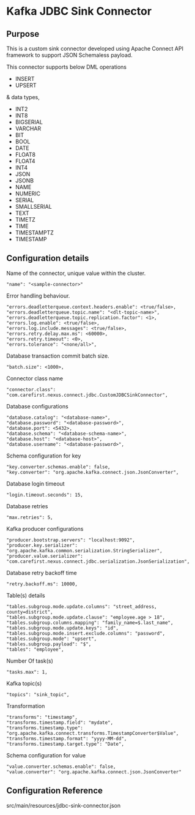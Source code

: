 # Kafka JDBC Sink Connector

## Purpose

This is a custom sink connector developed using Apache Connect API framework to support JSON Schemaless payload.

This connector supports below DML operations

* INSERT
* UPSERT

& data types,

* INT2
* INT8
* BIGSERIAL
* VARCHAR
* BIT
* BOOL
* DATE
* FLOAT8
* FLOAT4
* INT4
* JSON
* JSONB
* NAME
* NUMERIC
* SERIAL
* SMALLSERIAL
* TEXT
* TIMETZ
* TIME
* TIMESTAMPTZ
* TIMESTAMP

## Configuration details

Name of the connector, unique value within the cluster.

```
"name": "<sample-connector>"
```

Error handling behaviour.

```
"errors.deadletterqueue.context.headers.enable": <true/false>,
"errors.deadletterqueue.topic.name": "<dlt-topic-name>",
"errors.deadletterqueue.topic.replication.factor": <1>,
"errors.log.enable": <true/false>,
"errors.log.include.messages": <true/false>,
"errors.retry.delay.max.ms": <60000>,
"errors.retry.timeout": <0>,
"errors.tolerance": "<none/all>",
```

Database transaction commit batch size.

```
"batch.size": <1000>,
```

Connector class name

```
"connector.class": "com.carefirst.nexus.connect.jdbc.CustomJDBCSinkConnector",
```

Database configurations

```
"database.catalog": "<database-name>",
"database.password": "<database-password>",
"database.port": <5432>,
"database.schema": "<database-schema-name>",
"database.host": "<database-host>",
"database.username": "<database-password>",
```

Schema configuration for key

```
"key.converter.schemas.enable": false,
"key.converter": "org.apache.kafka.connect.json.JsonConverter",
```

Database login timeout

```
"login.timeout.seconds": 15,
```

Database retries

```
"max.retries": 5,
```

Kafka producer configurations

```
"producer.bootstrap.servers": "localhost:9092",
"producer.key.serializer": "org.apache.kafka.common.serialization.StringSerializer",
"producer.value.serializer": "com.carefirst.nexus.connect.jdbc.serialization.JsonSerialization",
```

Database retry backoff time

```
"retry.backoff.ms": 10000,
```

Table(s) details

```
"tables.subgroup.mode.update.columns": "street_address, county=district",
"tables.subgroup.mode.update.clause": "employee.age > 18",
"tables.subgroup.columns.mapping": "family_name=$.last_name",
"tables.subgroup.mode.update.keys": "id",
"tables.subgroup.mode.insert.exclude.columns": "password",
"tables.subgroup.mode": "upsert",
"tables.subgroup.payload": "$",
"tables": "employee",
```

Number Of task(s)

```
"tasks.max": 1,
```

Kafka topic(s)

```
"topics": "sink_topic",
```

Transformation

```
"transforms": "timestamp",
"transforms.timestamp.field": "mydate",
"transforms.timestamp.type": "org.apache.kafka.connect.transforms.TimestampConverter$Value",
"transforms.timestamp.format": "yyyy-MM-dd",
"transforms.timestamp.target.type": "Date",
```

Schema configuration for value

```
"value.converter.schemas.enable": false,
"value.converter": "org.apache.kafka.connect.json.JsonConverter"
```

## Configuration Reference

src/main/resources/jdbc-sink-connector.json
